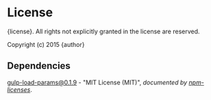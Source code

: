 # License

{license}. All rights not explicitly granted in the license are reserved.

Copyright (c) 2015 {author}

## Dependencies
[gulp-load-params@0.1.9](&quot;https://github.com/Cellarise/gulp-load-params&quot;) - &quot;MIT License (MIT)&quot;, 
*documented by [npm-licenses](http://github.com/AceMetrix/npm-license.git)*.
